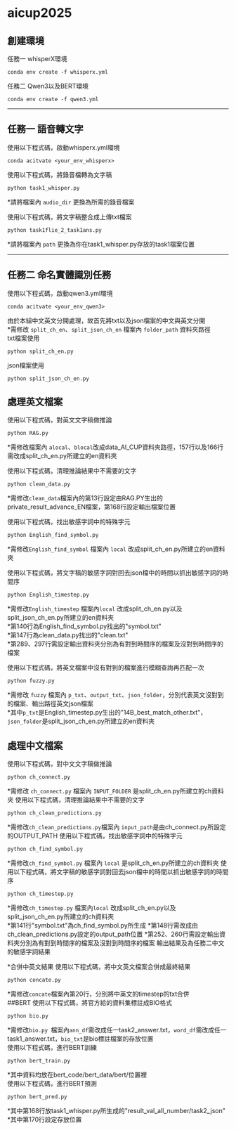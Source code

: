 # aicup2025
## 創建環境
任務一 whisperX環境
    
    conda env create -f whisperx.yml
任務二 Qwen3以及BERT環境  
    
    conda env create -f qwen3.yml
****
## 任務一 語音轉文字 
使用以下程式碼，啟動whisperx.yml環境

    conda acitvate <your_env_whisperx>
    
使用以下程式碼，將錄音檔轉為文字稿  

    python task1_whisper.py
*請將檔案內 `audio_dir` 更換為所需的錄音檔案
    
使用以下程式碼，將文字稿整合成上傳txt檔案  

    python task1flie_2_task1ans.py
*請將檔案內 `path` 更換為你在task1_whisper.py存放的task1檔案位置

****
## 任務二 命名實體識別任務
使用以下程式碼，啟動qwen3.yml環境  

    conda acitvate <your_env_qwen3>
由於本組中文英文分開處理，故首先將txt以及json檔案的中文與英文分開    
*需修改 `split_ch_en`、`split_json_ch_en` 檔案內 `folder_path` 資料夾路徑  
txt檔案使用

    python split_ch_en.py

json檔案使用  

    python split_json_ch_en.py
    
## 處理英文檔案
使用以下程式碼，對英文文字稿做推論   
    
    python RAG.py
*需修改檔案內 `alocal`、`blocal`改成data_AI_CUP資料夾路徑，157行以及166行需改成split_ch_en.py所建立的en資料夾
    
使用以下程式碼，清理推論結果中不需要的文字  
        
    python clean_data.py
*需修改`clean_data`檔案內的第13行設定由RAG.PY生出的private_result_advance_EN檔案，第168行設定輸出檔案位置
    
使用以下程式碼，找出敏感字詞中的特殊字元       

    python English_find_symbol.py
*需修改`English_find_symbol` 檔案內 `local` 改成split_ch_en.py所建立的en資料夾
    
使用以下程式碼，將文字稿的敏感字詞對回去json檔中的時間以抓出敏感字詞的時間序  
       
    python English_timestep.py
    
*需修改`English_timestep` 檔案內`local` 改成split_ch_en.py以及split_json_ch_en.py所建立的en資料夾  
*第140行為English_find_symbol.py找出的"symbol.txt"    
*第147行為clean_data.py找出的"clean.txt"   
*第289、297行需設定輸出資料夾分別為有對到時間序的檔案及沒對到時間序的檔案
    
使用以下程式碼，將英文檔案中沒有對到的檔案進行模糊查詢再匹配一次  

    python fuzzy.py
    
*需修改 `fuzzy` 檔案內 `p_txt`、`output_txt`、`json_folder`，分別代表英文沒對到的檔案、輸出路徑英文json檔案    
*其中`p_txt`是English_timestep.py生出的"14B_best_match_other.txt"，`json_folder`是split_json_ch_en.py所建立的en資料夾
## 處理中文檔案  
使用以下程式碼，對中文文字稿做推論    
    
    python ch_connect.py
*需修改 `ch_connect.py` 檔案內 `INPUT_FOLDER` 是split_ch_en.py所建立的ch資料夾
使用以下程式碼，清理推論結果中不需要的文字  

    python ch_clean_predictions.py
*需修改`ch_clean_predictions.py`檔案內 `input_path`是由ch_connect.py所設定的OUTPUT_PATH
使用以下程式碼，找出敏感字詞中的特殊字元  
    
    python ch_find_symbol.py
*需修改`ch_find_symbol.py` 檔案內 `local` 是split_ch_en.py所建立的ch資料夾
使用以下程式碼，將文字稿的敏感字詞對回去json檔中的時間以抓出敏感字詞的時間序  
   
    python ch_timestep.py 
*需修改`ch_timestep.py` 檔案內`local`  改成split_ch_en.py以及split_json_ch_en.py所建立的ch資料夾  
*第141行"symbol.txt"為ch_find_symbol.py所生成
*第148行需改成由ch_clean_predictions.py設定的output_path位置
*第252、260行需設定輸出資料夾分別為有對到時間序的檔案及沒對到時間序的檔案
輸出結果及為任務二中文的敏感字詞結果
    
*合併中英文結果
使用以下程式碼，將中文英文檔案合併成最終結果  

    python concate.py
*需修改`concate`檔案內第20行，分別將中英文的timestep的txt合併    
##BERT
使用以下程式碼，將官方給的資料集標註成BIO格式
    
    python bio.py 
*需修改`bio.py `檔案內`ann_df`需改成任一task2_answer.txt，`word_df`需改成任一task1_answer.txt，`bio_txt`是bio標註檔案的存放位置    
使用以下程式碼，進行BERT訓練
    
    python bert_train.py
*其中資料均放在bert_code/bert_data/bert/位置裡    
使用以下程式碼，進行BERT預測    
    
    python bert_pred.py
*其中第168行放task1_whisper.py所生成的"result_val_all_number/task2_json"    
*其中第170行設定存放位置







    

